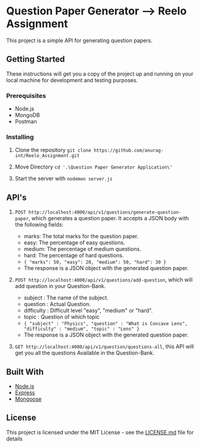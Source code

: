 # Question Paper Generator --> Reelo Assignment

This project is a simple API for generating question papers.

## Getting Started

These instructions will get you a copy of the project up and running on your local machine for development and testing purposes.

### Prerequisites

- Node.js
- MongoDB
- Postman

### Installing

1. Clone the repository `git clone https://github.com/anurag-int/Reelo_Assignment.git`

2. Move Directory `cd '.\Question Paper Generator Application\'`

3. Start the server with `nodemon server.js`

## API's

1. `POST http://localhost:4000/api/v1/questions/generate-question-paper`, which generates a question paper. It accepts a JSON body with the following fields:

      - marks: The total marks for the question paper.
      - easy: The percentage of easy questions.
      - medium: The percentage of medium questions.
      - hard: The percentage of hard questions.
      - `{
          "marks": 50,
          "easy": 20,
          "medium": 50,
          "hard": 30
      }`
      - The response is a JSON object with the generated question paper.

2. `POST http://localhost:4000/api/v1/questions/add-question`, which will add question in your Question-Bank.

      - subject : The name of the subject.
      - question : Actual Question.
      - difficulty : Difficult level "easy", "medium" or "hard".
      - topic :  Question of which topic
      - `{
          "subject" : "Physics",
          "question" : "What is Concave Lens",
          "difficulty" : "medium",
          "topic" : "Lens"
        }`
      - The response is a JSON object with the generated question paper.

  3. `GET http://localhost:4000/api/v1/question/questions-all`, this API will get you all the questions Available in the Question-Bank.
    


## Built With

- [Node.js](https://nodejs.org/)
- [Express](https://expressjs.com/)
- [Mongoose](https://mongoosejs.com/)

## License

This project is licensed under the MIT License - see the [LICENSE.md](LICENSE.md) file for details
